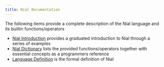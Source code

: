 ```yaml
---
title: Nial Documentation
---
```


The following items provide a complete description of the Nial language and its builtin functions/operators

- [Nial Introduction](NialIntroduction.md) provides a graduated introduction to Nial through a series of examples
- [Nial Dictionary](NialDictionary.html) lists the provided functions/operators together with essential concepts as a programmers reference
- [Language Definition](LanguageDefinition.md) is the formal definition of Nial





